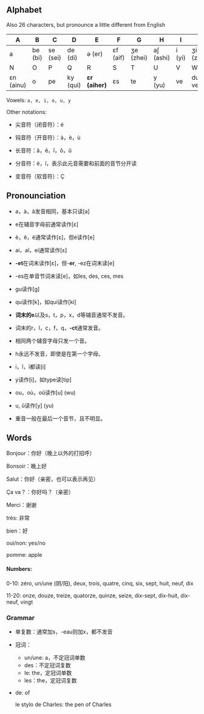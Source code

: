 ## Alphabet 

Also 26 characters, but pronounce a little different from English

| A         | B       | C        | D        | E              | F        | G         | H         | I      | J         | K       | L          | M         |
| --------- | ------- | -------- | -------- | -------------- | -------- | --------- | --------- | ------ | --------- | ------- | ---------- | --------- |
| a         | be (bi) | se (sei) | de (di)  | ə (er)         | ɛf (aif) | ʒe (zhei) | aʃ (ashi) | i (yi) | ʒi (zhei) | ka (ga) | ɛl (ailer) | ɛm (aimu) |
| N         | O       | P        | Q        | R              | S        | T         | U         | V      | W         | X       | Y          | Z         |
| ɛn (ainu) | o       | pe       | ky (qui) | **ɛr (aiher)** | ɛs       | te        | y (yu)    | ve     | dublə ve  | **iks** | **igrɛk**  | zɛd       |



Vowels: `a, e, i, o, u, y`



Other notations:

* 尖音符（闭音符）：é

* 钝音符（开音符）：à，è，ù

* 长音符：â，ê，î，ô，û

* 分音符：ë，ï，表示此元音需要和前面的音节分开读

* 变音符（软音符）：Ç

  

## Pronounciation

* a，à，â发音相同，基本只读[a]
* e在辅音字母前通常读作[ɛ]
* è，ê，ë通常读作[ɛ]，但é读作[e]
* ai，aî，ei通常读作[ɛ]
* **-et**在词末读作[ɛ]，但-**er**, -ez在词末读[e]
* -es在单音节词末读[e]，如les, des, ces, mes
* gu读作[g]
* qu读作[k]，如qui读作[ki]

* **词末的e**以及s，t，p，x，d等辅音通常不发音。
* 词末的r，l，c，f，q，**-ct**通常发音。
* 相同两个辅音字母只发一个音。
* h永远不发音，即使是在第一个字母。
* i，î，ï都读[i]
* y读作[i]，如type读[tip]

* ou，où，oû读作[u] (wu)

* u, û读作[y] (yu)
* 重音一般在最后一个音节，且不明显。



## Words

Bonjour：你好（晚上以外的打招呼）

Bonsoir：晚上好

Salut：你好（亲密，也可以表示再见）

Ça va？：你好吗？（亲密）

Merci：谢谢

très: 非常

bien：好

oui/non: yes/no

pomme: apple



#### Numbers:

0-10: zéro, un/une (阴/阳), deux, trois, quatre, cinq, six, sept, huit, neuf, dix

11-20: onze, douze, treize, quatorze, quinze, seize, dix-sept, dix-huit, dix-neuf, vingt



### Grammar

* 单复数：通常加s，-eau则加x，都不发音

* 冠词：
  * un/une: a，不定冠词单数
  * des：不定冠词复数
  * le: the，定冠词单数
  * les：the，定冠词复数

* de: of

  le stylo de Charles: the pen of Charles
